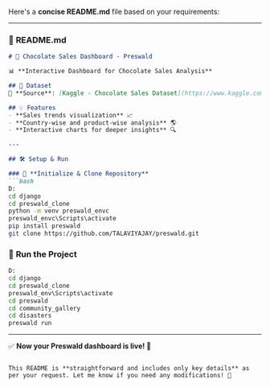 Here's a **concise README.md** file based on your requirements:  

---

### 📌 **README.md**  

```markdown
# 🍫 Chocolate Sales Dashboard - Preswald  

📊 **Interactive Dashboard for Chocolate Sales Analysis**  

## 📂 Dataset  
🔗 **Source**: [Kaggle - Chocolate Sales Dataset](https://www.kaggle.com/datasets/atharvasoundankar/chocolate-sales)  

## 💡 Features  
- **Sales trends visualization** 📈  
- **Country-wise and product-wise analysis** 🌎  
- **Interactive charts for deeper insights** 🔍  

---

## 🛠️ Setup & Run  

### 🔹 **Initialize & Clone Repository**  
```bash
D:
cd django
cd preswald_clone
python -m venv preswald_envc
preswald_envc\Scripts\activate
pip install preswald
git clone https://github.com/TALAVIYAJAY/preswald.git
```

### 🔹 **Run the Project**  
```bash
D:
cd django
cd preswald_clone
preswald_env\Scripts\activate
cd preswald
cd community_gallery
cd disasters
preswald run
```

---

✅ **Now your Preswald dashboard is live! 🚀**  
```

This README is **straightforward and includes only key details** as per your request. Let me know if you need any modifications! 🚀
